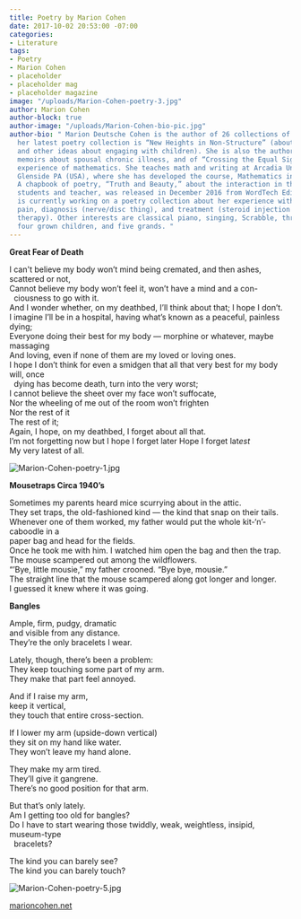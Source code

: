 ```yaml
---
title: Poetry by Marion Cohen
date: 2017-10-02 20:53:00 -07:00
categories:
- Literature
tags:
- Poetry
- Marion Cohen
- placeholder
- placeholder mag
- placeholder magazine
image: "/uploads/Marion-Cohen-poetry-3.jpg"
author: Marion Cohen
author-block: true
author-image: "/uploads/Marion-Cohen-bio-pic.jpg"
author-bio: " Marion Deutsche Cohen is the author of 26 collections of poetry or memoir;
  her latest poetry collection is “New Heights in Non-Structure” (about homeschooling
  and other ideas about engaging with children). She is also the author of two controversial
  memoirs about spousal chronic illness, and of “Crossing the Equal Sign,” about the
  experience of mathematics. She teaches math and writing at Arcadia University in
  Glenside PA (USA), where she has developed the course, Mathematics in Literature.
  A chapbook of poetry, “Truth and Beauty,” about the interaction in that course among
  students and teacher, was released in December 2016 from WordTech Editions. She
  is currently working on a poetry collection about her experience with extreme back
  pain, diagnosis (nerve/disc thing), and treatment (steroid injection plus physical
  therapy). Other interests are classical piano, singing, Scrabble, thrift-shopping,
  four grown children, and five grands. "
---
```


**Great Fear of Death**

I can't believe my body won’t mind being cremated, and then ashes, scattered or not,<br>
Cannot believe my body won’t feel it, won’t have a mind and a con-<br>
&nbsp;&nbsp;ciousness to go with it.<br>
And I wonder whether, on my deathbed, I’ll think about that; I hope I don’t.<br>
I imagine I’ll be in a hospital, having what’s known as a peaceful, painless dying;<br>
Everyone doing their best for my body — morphine or whatever, maybe massaging<br>
And loving, even if none of them are my loved or loving ones.<br>
I hope I don’t think for even a smidgen that all that very best for my body will, once<br>
&nbsp;&nbsp;dying has become death, turn into the very worst;<br>
I cannot believe the sheet over my face won’t suffocate,<br>
Nor the wheeling of me out of the room won’t frighten<br>
Nor the rest of it<br>
The rest of it;<br>
Again, I hope, on my deathbed, I forget about all that.<br>
I’m not forgetting now but I hope I forget later
Hope I forget lat*est*<br>
My very latest of all.<br>

![Marion-Cohen-poetry-1.jpg](/uploads/Marion-Cohen-poetry-1.jpg)

**Mousetraps Circa 1940’s**

Sometimes my parents heard mice scurrying about in the attic.<br>
They set traps, the old-fashioned kind — the kind that snap on their tails.<br>
Whenever one of them worked, my father would put the whole kit-‘n’-caboodle in a<br>
paper bag and head for the fields.<br>
Once he took me with him. I watched him open the bag and then the trap.<br>
The mouse scampered out among the wildflowers.<br>
“’Bye, little mousie,” my father crooned. “Bye bye, mousie.”<br>
The straight line that the mouse scampered along got longer and longer.<br>
I guessed it knew where it was going.<br>


**Bangles**

Ample, firm, pudgy, dramatic<br>
and visible from any distance.<br>
They’re the only bracelets I wear.<br>

Lately, though, there’s been a problem:<br>
They keep touching some part of my arm.<br>
They make that part feel annoyed.<br>

And if I raise my arm,<br>
keep it vertical,<br>
they touch that entire cross-section.<br>

If I lower my arm (upside-down vertical)<br>
they sit on my hand like water.<br>
They won’t leave my hand alone.<br>

They make my arm tired.<br>
They’ll give it gangrene.<br>
There’s no good position for that arm.<br>

But that’s only lately.<br>
Am I getting too old for bangles?<br>
Do I have to start wearing those twiddly, weak, weightless, insipid, museum-type<br>
&nbsp;&nbsp;bracelets?<br>

The kind you can barely see?<br>
The kind you can barely touch?<br>

![Marion-Cohen-poetry-5.jpg](/uploads/Marion-Cohen-poetry-5.jpg) 

[marioncohen.net](marioncohen.net)